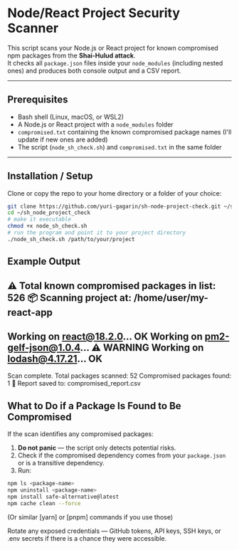# Node/React Project Security Scanner

This script scans your Node.js or React project for known compromised npm packages from the **Shai-Hulud attack**.  
It checks all `package.json` files inside your `node_modules` (including nested ones) and produces both console output and a CSV report.

---

## Prerequisites

- Bash shell (Linux, macOS, or WSL2)
- A Node.js or React project with a `node_modules` folder
- `compromised.txt` containing the known compromised package names (I'll update if new ones are added)
- The script (`node_sh_check.sh`) and `compromised.txt` in the same folder

---

## Installation / Setup

Clone or copy the repo to your home directory or a folder of your choice:

```bash
git clone https://github.com/yuri-gagarin/sh-node-project-check.git ~/sh_node_project_check
cd ~/sh_node_project_check
# make it executable
chmod +x node_sh_check.sh
# run the program and point it to your project directory
./node_sh_check.sh /path/to/your/project
```

## Example Output

⚠️  Total known compromised packages in list: 526
📦 Scanning project at: /home/user/my-react-app
------------------------------------------------------------
Working on react@18.2.0... OK
Working on pm2-gelf-json@1.0.4... ⚠️ WARNING
Working on lodash@4.17.21... OK
------------------------------------------------------------
Scan complete.
Total packages scanned: 52
Compromised packages found: 1
📄 Report saved to: compromised_report.csv

## What to Do if a Package Is Found to Be Compromised
If the scan identifies any compromised packages:

1. **Do not panic** — the script only detects potential risks.
2. Check if the compromised dependency comes from your `package.json` or is a transitive dependency.
3. Run:

```bash
npm ls <package-name>
npm uninstall <package-name>
npm install safe-alternative@latest
npm cache clean --force
```

(Or similar [yarn] or [pnpm] commands if you use those)

Rotate any exposed credentials — GitHub tokens, API keys, SSH keys, or .env secrets if there is a chance they were accessible.